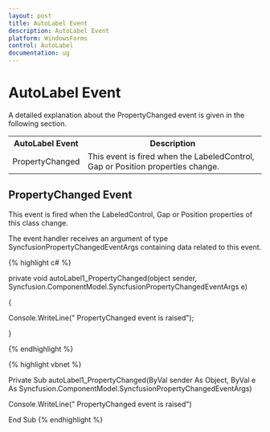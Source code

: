 ```yaml
---
layout: post
title: AutoLabel Event
description: AutoLabel Event
platform: WindowsForms
control: AutoLabel
documentation: ug
---
```

# AutoLabel Event

A detailed explanation about the PropertyChanged event is given in the following section.

<table>
<tr>
<th>
AutoLabel Event</th><th>
Description</th></tr>
<tr>
<td>
PropertyChanged</td><td>
This event is fired when the LabeledControl, Gap or Position properties change.</td></tr>
</table>

##  PropertyChanged Event

This event is fired when the LabeledControl, Gap or Position properties of this class change.

The event handler receives an argument of type SyncfusionPropertyChangedEventArgs containing data related to this event.



{% highlight c# %}



private void autoLabel1_PropertyChanged(object sender, Syncfusion.ComponentModel.SyncfusionPropertyChangedEventArgs e)

{

Console.WriteLine(" PropertyChanged event is raised");

}

{% endhighlight %}




{% highlight vbnet %}


Private Sub autoLabel1_PropertyChanged(ByVal sender As Object, ByVal e As Syncfusion.ComponentModel.SyncfusionPropertyChangedEventArgs)

Console.WriteLine(" PropertyChanged event is raised")

End Sub
{% endhighlight %}